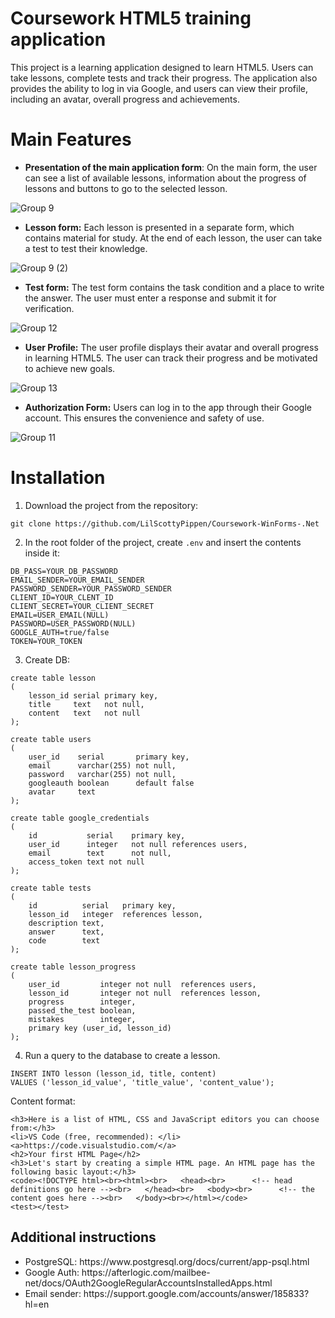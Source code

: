 # Coursework HTML5 training application
This project is a learning application designed to learn HTML5. Users can take lessons, complete tests and track their progress. The application also provides the ability to log in via Google, and users can view their profile, including an avatar, overall progress and achievements.
<h1>Main Features</h1>
<ul>
  <li><b>Presentation of the main application form</b>: On the main form, the user can see a list of available lessons, information about the progress of lessons and buttons to go to the selected lesson.</li>
</ul>

![Group 9](https://github.com/LilScottyPippen/Coursework-WinForms-.Net/assets/126200705/e08bc726-3c91-401f-8c50-669c6f5d1a4e)

<ul>
  <li><b>Lesson form:</b> Each lesson is presented in a separate form, which contains material for study. At the end of each lesson, the user can take a test to test their knowledge.</li>
</ul>


![Group 9 (2)](https://github.com/LilScottyPippen/Coursework-WinForms-.Net/assets/126200705/573b0935-4bcd-4fef-a763-aefd0be2cbdf)


<ul>
  <li><b>Test form:</b> The test form contains the task condition and a place to write the answer. The user must enter a response and submit it for verification.</li>
</ul>

![Group 12](https://github.com/LilScottyPippen/Coursework-WinForms-.Net/assets/126200705/5c25293c-e74d-4ac5-9b1b-b2865ef3ea96)


<ul>
  <li><b>User Profile:</b> The user profile displays their avatar and overall progress in learning HTML5. The user can track their progress and be motivated to achieve new goals.</li>
</ul>


![Group 13](https://github.com/LilScottyPippen/Coursework-WinForms-.Net/assets/126200705/984fcfee-1e35-4c19-951e-32163bf7052d)


<ul>
  <li><b>Authorization Form:</b> Users can log in to the app through their Google account. This ensures the convenience and safety of use.</li>
</ul>


![Group 11](https://github.com/LilScottyPippen/Coursework-WinForms-.Net/assets/126200705/ecea190c-0f81-417c-95d3-0900dd41cf5e)

<h1>Installation</h1>

1. Download the project from the repository: 
  ```
  git clone https://github.com/LilScottyPippen/Coursework-WinForms-.Net
  ```
2. In the root folder of the project, create `.env` and insert the contents inside it:
  ```
  DB_PASS=YOUR_DB_PASSWORD
  EMAIL_SENDER=YOUR_EMAIL_SENDER
  PASSWORD_SENDER=YOUR_PASSWORD_SENDER
  CLIENT_ID=YOUR_CLENT_ID
  CLIENT_SECRET=YOUR_CLIENT_SECRET
  EMAIL=USER_EMAIL(NULL)
  PASSWORD=USER_PASSWORD(NULL)
  GOOGLE_AUTH=true/false  
  TOKEN=YOUR_TOKEN
  ```
 3. Сreate DB:
  ```
  create table lesson
  (
      lesson_id serial primary key,
      title     text   not null,
      content   text   not null
  );

  create table users
  (
      user_id    serial       primary key,
      email      varchar(255) not null,
      password   varchar(255) not null,
      googleauth boolean      default false
      avatar     text
  );

  create table google_credentials
  (
      id           serial    primary key,
      user_id      integer   not null references users,
      email        text      not null,
      access_token text not null
  );

  create table tests
  (
      id          serial   primary key,
      lesson_id   integer  references lesson,
      description text,
      answer      text,
      code        text
  );

  create table lesson_progress
  (
      user_id         integer not null  references users,
      lesson_id       integer not null  references lesson,
      progress        integer,
      passed_the_test boolean,
      mistakes        integer,
      primary key (user_id, lesson_id)
  );
  ```
 4. Run a query to the database to create a lesson.
  ```
  INSERT INTO lesson (lesson_id, title, content) 
  VALUES ('lesson_id_value', 'title_value', 'content_value');
  ```
  Content format:
  ```
  <h3>Here is a list of HTML, CSS and JavaScript editors you can choose from:</h3>
  <li>VS Code (free, recommended): </li> <a>https://code.visualstudio.com/</a> 
  <h2>Your first HTML Page</h2>
  <h3>Let's start by creating a simple HTML page. An HTML page has the following basic layout:</h3>
  <code><!DOCTYPE html><br><html><br>   <head><br>      <!-- head definitions go here --><br>   </head><br>   <body><br>      <!-- the content goes here --><br>   </body><br></html></code>
  <test></test>
  ```
  
<h2>Additional instructions</h2>
<ul>
  <li>PostgreSQL: https://www.postgresql.org/docs/current/app-psql.html</li>
  <li>Google Auth: https://afterlogic.com/mailbee-net/docs/OAuth2GoogleRegularAccountsInstalledApps.html</li>
  <li>Email sender: https://support.google.com/accounts/answer/185833?hl=en</li>
</ul>
